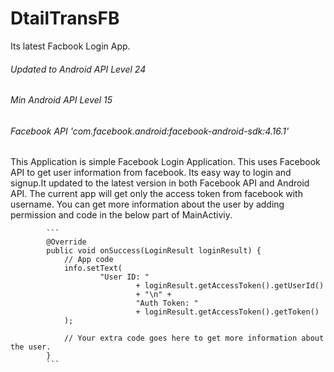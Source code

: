 # DtailTransFB
Its latest Facbook Login App.

###### Updated to Android API Level 24
###### Min Android API Level 15
###### Facebook API 'com.facebook.android:facebook-android-sdk:4.16.1'

This Application is simple Facebook Login Application. This uses Facebook API to get user information from facebook. Its easy way to login and signup.It updated to the latest version in both Facebook API and Android API. The current app will get only the access token from facebook with username. You can get more information about the user by adding permission and code in the below part of MainActiviy. 

            ```
            @Override
            public void onSuccess(LoginResult loginResult) {
                // App code
                info.setText(
                        "User ID: "
                                + loginResult.getAccessToken().getUserId()
                                + "\n" +
                                "Auth Token: "
                                + loginResult.getAccessToken().getToken()
                );
                
                // Your extra code goes here to get more information about the user. 
            }
            ```
